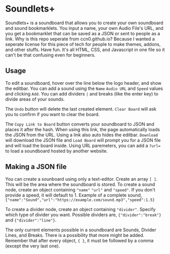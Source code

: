 # Soundlets+

Soundlets+ is a soundboard that allows you to create your own soundboard and sound bookmarklets. 
You input a name, your own Audio File's URL, and you get a bookmarklet that can be saved as a JSON or sent to people as a link.
Why is this repo seperate from ccn0.github.io? Because I wanted a seperate license for this piece of tech for people to make themes, addons, and other stuffs.
Have fun. It's all HTML, CSS, and Javascript in one file so it can't be that confusing even for beginners.

## Usage

To edit a soundboard, hover over the line below the logo header, and show the editbar.
You can add a sound using the `Name` `Audio URL` and `Speed` values and clicking `Add`.
You can add dividers `|` and breaks (like the enter key) to divide areas of your sounds.

The `Undo` button will delete the last created element. `Clear Board` will ask you to confirm if you want to clear the board.

The `Copy Link to Board` button converts your soundboard to JSON and places it after the hash.
When using this link, the page automatically loads the JSON from the URL.
Using a link also auto hides the editbar.
`Download` will download the JSON file and `Load Board` will prompt you for a JSON file and will load the board inside.
Using URL paremeters, you can add a `?url=` to load a soundboard hosted by another website.

## Making a JSON file

You can create a sounboard using only a text-editor.
Create an array `[ ]`. This will be the area where the soundboard is stored.
To create a sound node, create an object containing `"name"` `"url"` and `"speed"`. If you don't provide a speed, it will default to 1.
Example of a complete sound, `{"name":"Sound","url":"https://example.com/sound.mp3","speed":1.5}`

To create a divider node, create an object containing `"divider"`. Specify which type of divider you want.
Possible dividers are, `{"divider":"break"}` and `{"divider":"line"}`.

The only current elements possible in a soundboard are Sounds, Divider Lines, and Breaks. There is a possibility that more might be added.
Remember that after every object, `{ }`, it must be followed by a comma (except the very last one).
